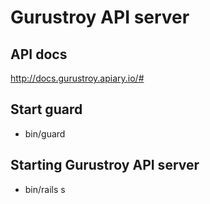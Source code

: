 # Gurustroy API server

## API docs

http://docs.gurustroy.apiary.io/#

## Start guard

- bin/guard

## Starting Gurustroy API server

- bin/rails s
